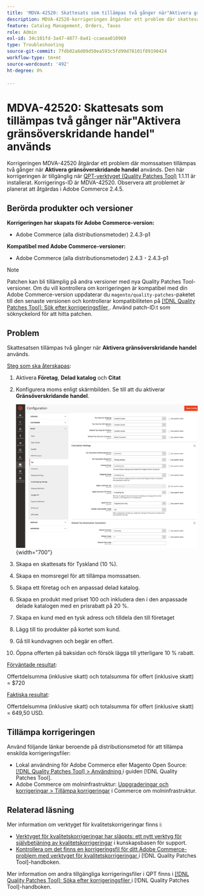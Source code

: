 ```yaml
---
title: 'MDVA-42520: Skattesats som tillämpas två gånger när"Aktivera gränsöverskridande handel" används'
description: MDVA-42520-korrigeringen åtgärdar ett problem där skattesatsen tillämpas två gånger när **Enable Cross Border Trade** används. Den här korrigeringen är tillgänglig när [QPT-verktyget (Quality Patches Tool)](https://experienceleague.adobe.com/en/docs/commerce-operations/tools/quality-patches-tool/quality-patches-tool-to-self-serve-quality-patches) 1.1.11 är installerat. Korrigerings-ID är MDVA-42520. Observera att problemet är planerat att åtgärdas i Adobe Commerce 2.4.5.
feature: Catalog Management, Orders, Taxes
role: Admin
exl-id: 34c101fd-3a47-4877-8a41-ccaeaa010969
type: Troubleshooting
source-git-commit: 7fdb02a6d89d50ea593c5fd99d78101f89198424
workflow-type: tm+mt
source-wordcount: '492'
ht-degree: 0%

---
```


# MDVA-42520: Skattesats som tillämpas två gånger när&quot;Aktivera gränsöverskridande handel&quot; används

Korrigeringen MDVA-42520 åtgärdar ett problem där momssatsen tillämpas två gånger när **Aktivera gränsöverskridande handel** används. Den här korrigeringen är tillgänglig när [QPT-verktyget (Quality Patches Tool)](https://experienceleague.adobe.com/en/docs/commerce-operations/tools/quality-patches-tool/quality-patches-tool-to-self-serve-quality-patches) 1.1.11 är installerat. Korrigerings-ID är MDVA-42520. Observera att problemet är planerat att åtgärdas i Adobe Commerce 2.4.5.

## Berörda produkter och versioner

**Korrigeringen har skapats för Adobe Commerce-version:**

* Adobe Commerce (alla distributionsmetoder) 2.4.3-p1

**Kompatibel med Adobe Commerce-versioner:**

* Adobe Commerce (alla distributionsmetoder) 2.4.3 - 2.4.3-p1

>[!NOTE]
>
>Patchen kan bli tillämplig på andra versioner med nya Quality Patches Tool-versioner. Om du vill kontrollera om korrigeringen är kompatibel med din Adobe Commerce-version uppdaterar du `magento/quality-patches`-paketet till den senaste versionen och kontrollerar kompatibiliteten på [[!DNL Quality Patches Tool]: Sök efter korrigeringsfiler ](https://experienceleague.adobe.com/en/docs/commerce-operations/tools/quality-patches-tool/quality-patches-tool-to-self-serve-quality-patches). Använd patch-ID:t som söknyckelord för att hitta patchen.

## Problem

Skattesatsen tillämpas två gånger när **Aktivera gränsöverskridande handel** används.

<u>Steg som ska återskapas</u>:

1. Aktivera **Företag**, **Delad katalog** och **Citat**
1. Konfigurera moms enligt skärmbilden. Se till att du aktiverar **Gränsöverskridande handel**.

   ![skatteinställningar](/help/assets/tools/tax_settings_1.png){width="700"}

1. Skapa en skattesats för Tyskland (10 %).
1. Skapa en momsregel för att tillämpa momssatsen.
1. Skapa ett företag och en anpassad delad katalog.
1. Skapa en produkt med priset 100 och inkludera den i den anpassade delade katalogen med en prisrabatt på 20 %.
1. Skapa en kund med en tysk adress och tilldela den till företaget
1. Lägg till tio produkter på kortet som kund.
1. Gå till kundvagnen och begär en offert.
1. Öppna offerten på baksidan och försök lägga till ytterligare 10 % rabatt.

<u>Förväntade resultat</u>:

Offertdelsumma (inklusive skatt) och totalsumma för offert (inklusive skatt) = $720

<u>Faktiska resultat</u>:

Offertdelsumma (inklusive skatt) och totalsumma för offert (inklusive skatt) = 649,50 USD.

## Tillämpa korrigeringen

Använd följande länkar beroende på distributionsmetod för att tillämpa enskilda korrigeringsfiler:

* Lokal användning för Adobe Commerce eller Magento Open Source: [[!DNL Quality Patches Tool] > Användning ](/help/tools/quality-patches-tool/usage.md) i guiden [!DNL Quality Patches Tool].
* Adobe Commerce om molninfrastruktur: [Uppgraderingar och korrigeringar > Tillämpa korrigeringar](https://experienceleague.adobe.com/docs/commerce-cloud-service/user-guide/develop/upgrade/apply-patches.html) i Commerce om molninfrastruktur.

## Relaterad läsning

Mer information om verktyget för kvalitetskorrigeringar finns i:

* [Verktyget för kvalitetskorrigeringar har släppts: ett nytt verktyg för självbetjäning av kvalitetskorrigeringar](https://experienceleague.adobe.com/en/docs/commerce-operations/tools/quality-patches-tool/quality-patches-tool-to-self-serve-quality-patches) i kunskapsbasen för support.
* [Kontrollera om det finns en korrigeringsfil för ditt Adobe Commerce-problem med verktyget för kvalitetskorrigeringar ](/help/tools/quality-patches-tool/patches-available-in-qpt/check-patch-for-magento-issue-with-magento-quality-patches.md) i [!DNL Quality Patches Tool]-handboken.

Mer information om andra tillgängliga korrigeringsfiler i QPT finns i [[!DNL Quality Patches Tool]: Söka efter korrigeringsfiler ](https://experienceleague.adobe.com/tools/commerce-quality-patches/index.html) i [!DNL Quality Patches Tool]-handboken.
